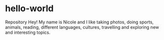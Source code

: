 # hello-world
Repository
Hey! My name is Nicole and I like taking photos, doing sports, animals, reading, different languages, cultures, travelling and exploring new and interesting topics.
